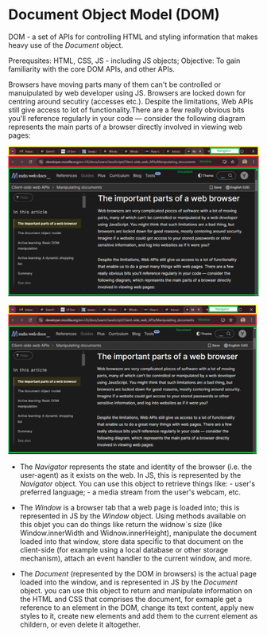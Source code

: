 # Document Object Model (DOM)

DOM - a set of APIs for controlling HTML and styling information that makes heavy use of the _Document_ object.

Prerequsites: HTML, CSS, JS - including JS objects;
Objective: To gain familiarity with the core DOM APIs, and other APIs.

Browsers have moving parts many of them can't be controlled or manuipulated by web developer using JS. Browsers
are locked down for centring around secutiry (accesses etc.). Despite the limitations, Web APIs still give access
to lot of functionality.There are a few really obvious bits you'll reference regularly in your code — consider
the following diagram represents the main parts of a browser directly involved in viewing web pages:

![Browser Structure](imgs/BrowserStructure.png)

<img src="imgs/BrowserStructure.png" alt="Browser Structure" width="500" height="300">

- The _Navigator_ represents the state and identity of the browser (i.e. the user-agent) as it exists on the web.
  In JS, this is represented by the _Navigator_ object. You can use this object to retrieve things like: - user's preferred language; - a media stream from the user's webcam, etc.

- The _Window_ is a browser tab that a web page is loaded into; this is represented in JS by the _Window_ object.
  Using methods available on this objet you can do things like return the widnow`s size (like Window.innerWidth and
  Widnow.innerHeight), manipulate the document loaded into that window, store data specific to that document on the
  client-side (for example using a local database or other storage mechanism), attach an event handler to the current
  window, and more.

- The _Document_ (represented by the DOM in browsers) is the actual page loaded into the window, and is represented
  in JS by the _Document_ object. you can use this object to return and manipulate information on the HTML and CSS
  that comprises the document, for exmaple get a reference to an element in the DOM, change its text content, apply new
  styles to it, create new elements and add them to the current element as childern, or even delete it altogether.
